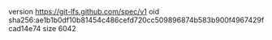 version https://git-lfs.github.com/spec/v1
oid sha256:ae1b1b0df10b81454c486cefd720cc509896874b583b900f4967429fcad14e74
size 6042
